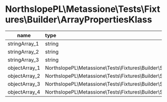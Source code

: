 # NorthslopePL\Metassione\Tests\Fixtures\Builder\ArrayPropertiesKlass

| name | type | defined? | object? | array? | nullable |
| ---- | :--- | :------: | :-----: | :----: | :------: |
| stringArray_1 | string | **YES** | - | **YES** | - |
| stringArray_2 | string | **YES** | - | **YES** | - |
| stringArray_3 | string | **YES** | - | **YES** | - |
| objectArray_1 | NorthslopePL\Metassione\Tests\Fixtures\Builder\SimpleKlass | **YES** | **YES** | **YES** | - |
| objectArray_2 | NorthslopePL\Metassione\Tests\Fixtures\Builder\SimpleKlass | **YES** | **YES** | **YES** | - |
| objectArray_3 | NorthslopePL\Metassione\Tests\Fixtures\Builder\SimpleKlass | **YES** | **YES** | **YES** | - |
| objectArray_4 | NorthslopePL\Metassione\Tests\Fixtures\Builder\SimpleKlass | **YES** | **YES** | **YES** | - |
